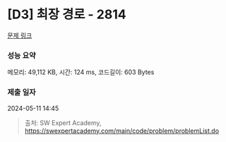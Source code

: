 # [D3] 최장 경로 - 2814 

[문제 링크](https://swexpertacademy.com/main/code/problem/problemDetail.do?contestProbId=AV7GOPPaAeMDFAXB) 

### 성능 요약

메모리: 49,112 KB, 시간: 124 ms, 코드길이: 603 Bytes

### 제출 일자

2024-05-11 14:45



> 출처: SW Expert Academy, https://swexpertacademy.com/main/code/problem/problemList.do